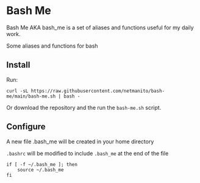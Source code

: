 # Bash Me

Bash Me AKA bash_me is a set of aliases and functions useful for my daily work.

Some aliases and functions for bash



## Install 

Run:
```
curl -sL https://raw.githubusercontent.com/netmanito/bash-me/main/bash-me.sh | bash -
```

Or download the repository and the run the `bash-me.sh` script.

## Configure

A new file .bash_me will be created in your home directory 

`.bashrc` will be modified to include `.bash_me` at the end of the file

```
if [ -f ~/.bash_me ]; then
    source ~/.bash_me
fi
```


